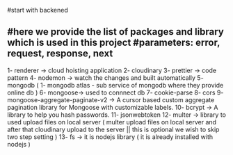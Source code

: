 #start with backened

#here we provide the list of packages and library which is used in this project
#parameters: error, request, response, next
---------------------------------------------------------
1- renderer -> cloud hoisting application
2- cloudinary
3- prettier -> code pattern 
4- nodemon -> watch the changes and built automatically
5- mongodb (
    1- mongodb atlas - sub service of mongodb where they provide online db
)
6- mongoose-> used to connnect db
7- cookie-parse
8- cors
9- mongoose-aggregate-paginate-v2 -> A cursor based custom aggregate pagination library for Mongoose with customizable labels.
10- bcrypt -> A library to help you hash passwords.
11- jsonwebtoken
12- multer -> library to used upload files on local server ( multer upload files on local server and after that cloudinary upload to the server || this is optional  we wish to skip two step setting  )
13- fs -> it is nodejs library ( it is already installed with nodejs )